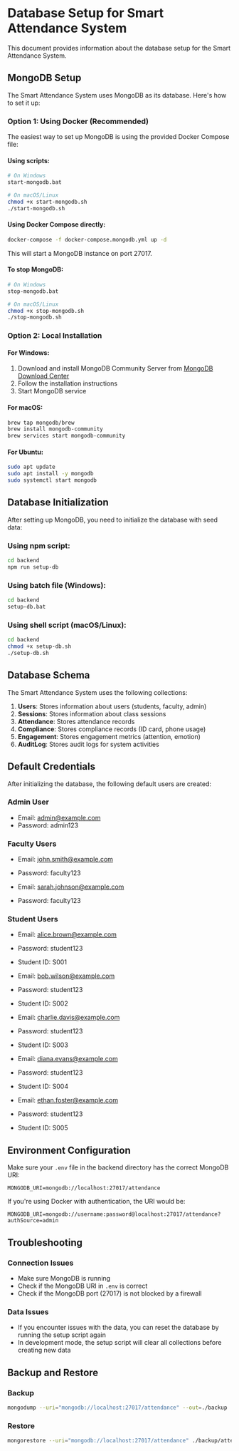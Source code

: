 # Database Setup for Smart Attendance System

This document provides information about the database setup for the Smart Attendance System.

## MongoDB Setup

The Smart Attendance System uses MongoDB as its database. Here's how to set it up:

### Option 1: Using Docker (Recommended)

The easiest way to set up MongoDB is using the provided Docker Compose file:

#### Using scripts:

```bash
# On Windows
start-mongodb.bat

# On macOS/Linux
chmod +x start-mongodb.sh
./start-mongodb.sh
```

#### Using Docker Compose directly:

```bash
docker-compose -f docker-compose.mongodb.yml up -d
```

This will start a MongoDB instance on port 27017.

#### To stop MongoDB:

```bash
# On Windows
stop-mongodb.bat

# On macOS/Linux
chmod +x stop-mongodb.sh
./stop-mongodb.sh
```

### Option 2: Local Installation

#### For Windows:
1. Download and install MongoDB Community Server from [MongoDB Download Center](https://www.mongodb.com/try/download/community)
2. Follow the installation instructions
3. Start MongoDB service

#### For macOS:
```bash
brew tap mongodb/brew
brew install mongodb-community
brew services start mongodb-community
```

#### For Ubuntu:
```bash
sudo apt update
sudo apt install -y mongodb
sudo systemctl start mongodb
```

## Database Initialization

After setting up MongoDB, you need to initialize the database with seed data:

### Using npm script:

```bash
cd backend
npm run setup-db
```

### Using batch file (Windows):

```bash
cd backend
setup-db.bat
```

### Using shell script (macOS/Linux):

```bash
cd backend
chmod +x setup-db.sh
./setup-db.sh
```

## Database Schema

The Smart Attendance System uses the following collections:

1. **Users**: Stores information about users (students, faculty, admin)
2. **Sessions**: Stores information about class sessions
3. **Attendance**: Stores attendance records
4. **Compliance**: Stores compliance records (ID card, phone usage)
5. **Engagement**: Stores engagement metrics (attention, emotion)
6. **AuditLog**: Stores audit logs for system activities

## Default Credentials

After initializing the database, the following default users are created:

### Admin User
- Email: admin@example.com
- Password: admin123

### Faculty Users
- Email: john.smith@example.com
- Password: faculty123

- Email: sarah.johnson@example.com
- Password: faculty123

### Student Users
- Email: alice.brown@example.com
- Password: student123
- Student ID: S001

- Email: bob.wilson@example.com
- Password: student123
- Student ID: S002

- Email: charlie.davis@example.com
- Password: student123
- Student ID: S003

- Email: diana.evans@example.com
- Password: student123
- Student ID: S004

- Email: ethan.foster@example.com
- Password: student123
- Student ID: S005

## Environment Configuration

Make sure your `.env` file in the backend directory has the correct MongoDB URI:

```
MONGODB_URI=mongodb://localhost:27017/attendance
```

If you're using Docker with authentication, the URI would be:

```
MONGODB_URI=mongodb://username:password@localhost:27017/attendance?authSource=admin
```

## Troubleshooting

### Connection Issues
- Make sure MongoDB is running
- Check if the MongoDB URI in `.env` is correct
- Check if the MongoDB port (27017) is not blocked by a firewall

### Data Issues
- If you encounter issues with the data, you can reset the database by running the setup script again
- In development mode, the setup script will clear all collections before creating new data

## Backup and Restore

### Backup
```bash
mongodump --uri="mongodb://localhost:27017/attendance" --out=./backup
```

### Restore
```bash
mongorestore --uri="mongodb://localhost:27017/attendance" ./backup/attendance
```
